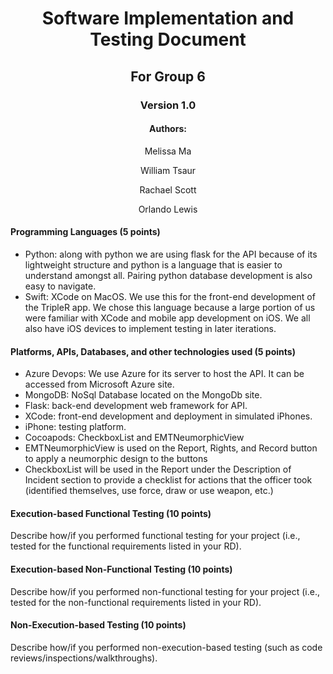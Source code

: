 # <div align="center"> Software Implementation and Testing Document </div>
## <div align="center"> For Group 6 </div>
 ### <div align="center"> Version 1.0 </div>


#### <div align="center"> Authors: </div>
<div align="center"> 

Melissa Ma

William Tsaur

Rachael Scott

Orlando Lewis</div>

#### Programming Languages (5 points)
- Python: along with python we are using flask for the API because of its lightweight structure and python is a language that is easier to understand amongst all. Pairing python database development is also easy to navigate. 
- Swift: XCode on MacOS. We use this for the front-end development of the TripleR app. We chose this language because a large portion of us were familiar with XCode and mobile app development on iOS. We all also have iOS devices to implement testing in later iterations.

#### Platforms, APIs, Databases, and other technologies used (5 points) 
- Azure Devops:  We use Azure for its server to host the API. It can be accessed from Microsoft Azure site.
- MongoDB: NoSql Database located on the MongoDb site.
- Flask: back-end development web framework for API. 
- XCode: front-end development and deployment in simulated iPhones. 
- iPhone: testing platform.
- Cocoapods: CheckboxList and EMTNeumorphicView
- EMTNeumorphicView is used on the Report, Rights, and Record button to apply a neumorphic design to the buttons
- CheckboxList will be used in the Report under the Description of Incident section to provide a checklist for actions that the officer took (identified themselves, use force, draw or use weapon, etc.)

#### Execution-based Functional Testing (10 points)
Describe how/if you performed functional testing for your project (i.e., tested for the functional requirements listed in your RD). 
#### Execution-based Non-Functional Testing (10 points)
Describe how/if you performed non-functional testing for your project (i.e., tested for the non-functional requirements listed in your RD). 
#### Non-Execution-based Testing (10 points)
Describe how/if you performed non-execution-based testing (such as code reviews/inspections/walkthroughs). 
 
